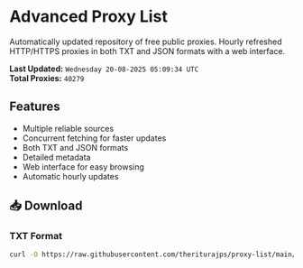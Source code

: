 # Advanced Proxy List

Automatically updated repository of free public proxies. Hourly refreshed HTTP/HTTPS proxies in both TXT and JSON formats with a web interface.

**Last Updated:** `Wednesday 20-08-2025 05:09:34 UTC`  
**Total Proxies:** `40279`

## Features
- Multiple reliable sources
- Concurrent fetching for faster updates
- Both TXT and JSON formats
- Detailed metadata
- Web interface for easy browsing
- Automatic hourly updates

## 📥 Download

### TXT Format
```bash
curl -O https://raw.githubusercontent.com/theriturajps/proxy-list/main/proxies.txt